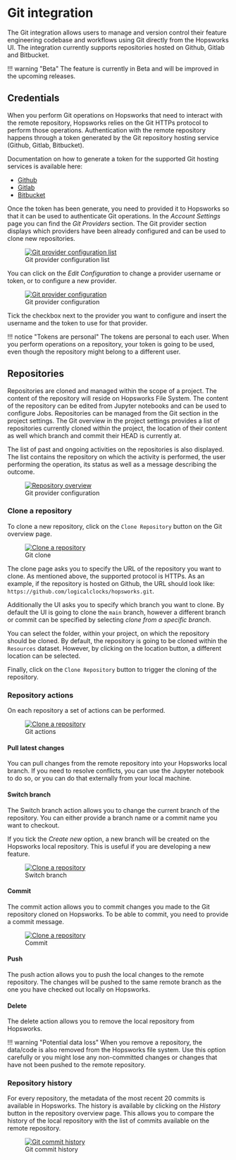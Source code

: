 # Git integration 

The Git integration allows users to manage and version control their feature engineering codebase and workflows using Git directly from the Hopsworks UI. The integration currently supports repositories hosted on Github, Gitlab and Bitbucket. 

!!! warning "Beta"
    The feature is currently in Beta and will be improved in the upcoming releases.

## Credentials

When you perform Git operations on Hopsworks that need to interact with the remote repository, Hopsworks relies on the Git HTTPs protocol to perform those operations. Authentication with the remote repository happens through a token generated by the Git repository hosting service (Github, Gitlab, Bitbucket).

Documentation on how to generate a token for the supported Git hosting services is available here:

- [Github](https://docs.github.com/en/authentication/keeping-your-account-and-data-secure/creating-a-personal-access-token)
- [Gitlab](https://docs.gitlab.com/ee/user/profile/personal_access_tokens.html)
- [Bitbucket](https://confluence.atlassian.com/bitbucketserver/http-access-tokens-939515499.html)

Once the token has been generate, you need to provided it to Hopsworks so that it can be used to authenticate Git operations. In the _Account Settings_ page you can find the _Git Providers_ section. The Git provider section displays which providers have been already configured and can be used to clone new repositories.

<p align="center">
  <figure>
    <a  href="../../assets/images/git/git_provider_1.png">
      <img src="../../assets/images/git/git_provider_1.png" alt="Git provider configuration list">
    </a>
    <figcaption>Git provider configuration list</figcaption>
  </figure>
</p>

You can click on the _Edit Configuration_ to change a provider username or token, or to configure a new provider.

<p align="center">
  <figure>
    <a  href="../../assets/images/git/git_provider_2.png">
      <img src="../../assets/images/git/git_provider_2.png" alt="Git provider configuration">
    </a>
    <figcaption>Git provider configuration</figcaption>
  </figure>
</p>

Tick the checkbox next to the provider you want to configure and insert the username and the token to use for that provider.

!!! notice "Tokens are personal"
    The tokens are personal to each user. When you perform operations on a repository, your token is going to be used, even though the repository might belong to a different user.  


## Repositories 

Repositories are cloned and managed within the scope of a project. The content of the repository will reside on Hopsworks File System. The content of the repository can be edited from Jupyter notebooks and can be used to configure Jobs.
Repositories can be managed from the Git section in the project settings. The Git overview in the project settings provides a list of repositories currently cloned within the project, the location of their content as well which branch and commit their HEAD is currently at. 

The list of past and ongoing activities on the repositories is also displayed. The list contains the repository on which the activity is performed, the user performing the operation, its status as well as a message describing the outcome.

<p align="center">
  <figure>
    <a  href="../../assets/images/git/repository_overview.png">
      <img src="../../assets/images/git/repository_overview.png" alt="Repository overview">
    </a>
    <figcaption>Git provider configuration</figcaption>
  </figure>
</p>

### Clone a repository

To clone a new repository, click on the `Clone Repository` button on the Git overview page.

<p align="center">
  <figure>
    <a  href="../../assets/images/git/git_clone.png">
      <img src="../../assets/images/git/git_clone.png" alt="Clone a repository">
    </a>
    <figcaption>Git clone</figcaption>
  </figure>
</p>

The clone page asks you to specify the URL of the repository you want to clone. As mentioned above, the supported protocol is HTTPs. As an example, if the repository is hosted on Github, the URL should look like: `https://github.com/logicalclocks/hopsworks.git`.

Additionally the UI asks you to specify which branch you want to clone. By default the UI is going to clone the `main` branch, however a different branch or commit can be specified by selecting _clone from a specific branch_.

You can select the folder, within your project, on which the repository should be cloned. By default, the repository is going to be cloned within the `Resources` dataset. However, by clicking on the location button, a different location can be selected.

Finally, click on the `Clone Repository` button to trigger the cloning of the repository.


### Repository actions

On each repository a set of actions can be performed. 

<p align="center">
  <figure>
    <a  href="../../assets/images/git/git_actions.png">
      <img src="../../assets/images/git/git_actions.png" alt="Clone a repository">
    </a>
    <figcaption>Git actions</figcaption>
  </figure>
</p>

#### Pull latest changes 

You can pull changes from the remote repository into your Hopsworks local branch. If you need to resolve conflicts, you can use the Jupyter notebook to do so, or you can do that externally from your local machine. 

#### Switch branch

The Switch branch action allows you to change the current branch of the repository. You can either provide a branch name or a commit name you want to checkout.

If you tick the _Create new_ option, a new branch will be created on the Hopsworks local repository. This is useful if you are developing a new feature. 

<p align="center">
  <figure>
    <a  href="../../assets/images/git/switch_branch.png">
      <img src="../../assets/images/git/switch_branch.png" alt="Clone a repository">
    </a>
    <figcaption>Switch branch</figcaption>
  </figure>
</p>

#### Commit

The commit action allows you to commit changes you made to the Git repository cloned on Hopsworks. To be able to commit, you need to provide a commit message.

<p align="center">
  <figure>
    <a  href="../../assets/images/git/commit.png">
      <img src="../../assets/images/git/commit.png" alt="Clone a repository">
    </a>
    <figcaption>Commit</figcaption>
  </figure>
</p>

#### Push 

The push action allows you to push the local changes to the remote repository. The changes will be pushed to the same remote branch as the one you have checked out locally on Hopsworks.

#### Delete

The delete action allows you to remove the local repository from Hopsworks. 

!!! warning "Potential data loss"
    When you remove a repository, the data/code is also removed from the Hopsworks file system. Use this option carefully or you might lose any non-committed changes or changes that have not been pushed to the remote repository.

### Repository history

For every repository, the metadata of the most recent 20 commits is available in Hopsworks. The history is available by clicking on the _History_ button in the repository overview page.
This allows you to compare the history of the local repository with the list of commits available on the remote repository.

<p align="center">
  <figure>
    <a  href="../../assets/images/git/git_commit.png">
      <img src="../../assets/images/git/git_commit.png" alt="Git commit history">
    </a>
    <figcaption>Git commit history</figcaption>
  </figure>
</p>